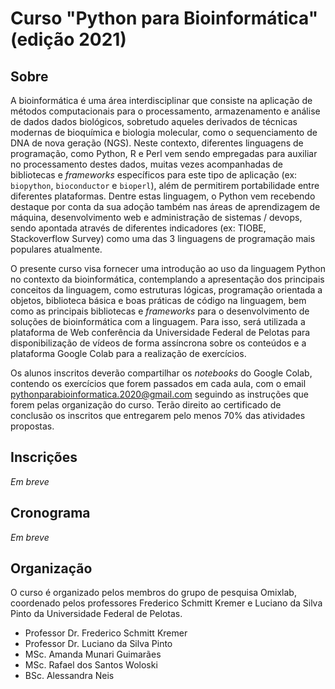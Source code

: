 # Curso "Python para Bioinformática" (edição 2021)

## Sobre

A bioinformática é uma área interdisciplinar que consiste na aplicação de métodos computacionais para o processamento, armazenamento e análise de dados dados biológicos, sobretudo aqueles derivados de técnicas modernas de bioquímica e biologia molecular, como o sequenciamento de DNA de nova geração (NGS). Neste contexto, diferentes linguagens de programação, como Python, R e Perl vem sendo empregadas para auxiliar no processamento destes dados, muitas vezes acompanhadas de bibliotecas e *frameworks* específicos para este tipo de aplicação (ex: `biopython`, `bioconductor` e `bioperl`), além de permitirem portabilidade entre diferentes plataformas. Dentre estas linguagem, o Python vem recebendo destaque por conta da sua adoção também nas áreas de aprendizagem de máquina, desenvolvimento web e administração de sistemas / devops, sendo apontada através de diferentes indicadores (ex: TIOBE, Stackoverflow Survey) como uma das 3 linguagens de programação mais populares atualmente. 

O presente curso visa fornecer uma introdução ao uso da linguagem Python no contexto da bioinformática, contemplando a apresentação dos principais conceitos da linguagem, como estruturas lógicas, programação orientada a objetos, biblioteca básica e boas práticas de código na linguagem, bem como as principais bibliotecas e *frameworks* para o desenvolvimento de soluções de bioinformática com a linguagem. Para isso, será utilizada a plataforma de Web conferência da Universidade Federal de Pelotas para disponibilização de vídeos de forma assíncrona sobre os conteúdos e a plataforma Google Colab para a realização de exercícios.

Os alunos inscritos deverão compartilhar os *notebooks* do Google Colab, contendo os exercícios que forem passados em cada aula, com o email [pythonparabioinformatica.2020@gmail.com](pythonparabioinformatica.2020@gmail.com) seguindo as instruções que forem pelas organização do curso. Terão direito ao certificado de conclusão os inscritos que entregarem pelo menos 70% das atividades propostas.

## Inscrições

*Em breve*

## Cronograma

*Em breve*

## Organização

O curso é organizado pelos membros do grupo de pesquisa Omixlab, coordenado pelos professores Frederico Schmitt Kremer e Luciano da Silva Pinto da Universidade Federal de Pelotas.

- Professor Dr. Frederico Schmitt Kremer
- Professor Dr. Luciano da Silva Pinto
- MSc. Amanda Munari Guimarães
- MSc. Rafael dos Santos Woloski
- BSc. Alessandra Neis
